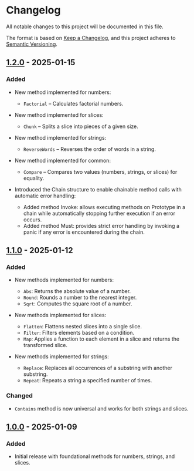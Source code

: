 # Changelog

All notable changes to this project will be documented in this file.

The format is based on [Keep a Changelog](https://keepachangelog.com/), and this project adheres to [Semantic Versioning](https://semver.org/).

## [1.2.0] - 2025-01-15
### Added
- New method implemented for numbers:
  - `Factorial` – Calculates factorial numbers.

- New method implemented for slices:
  - `Chunk` – Splits a slice into pieces of a given size.

- New method implemented for strings:
  - `ReverseWords` – Reverses the order of words in a string.

- New method implemented for common:
  - `Compare` – Compares two values (numbers, strings, or slices) for equality.

- Introduced the Chain structure to enable chainable method calls with automatic error handling:
  - Added method Invoke: allows executing methods on Prototype in a chain while automatically stopping further execution if an error occurs.
  - Added method Must: provides strict error handling by invoking a panic if any error is encountered during the chain.

## [1.1.0] - 2025-01-12
### Added
- New methods implemented for numbers:
    - `Abs`: Returns the absolute value of a number.
    - `Round`: Rounds a number to the nearest integer.
    - `Sqrt`: Computes the square root of a number.

- New methods implemented for slices:
    - `Flatten`: Flattens nested slices into a single slice.
    - `Filter`: Filters elements based on a condition.
    - `Map`: Applies a function to each element in a slice and returns the transformed slice.

- New methods implemented for strings:
    - `Replace`: Replaces all occurrences of a substring with another substring.
    - `Repeat`: Repeats a string a specified number of times.

### Changed
- `Contains` method is now universal and works for both strings and slices.

## [1.0.0] - 2025-01-09
### Added
- Initial release with foundational methods for numbers, strings, and slices.

[1.2.0]: https://github.com/genov8/goprototipe/releases/tag/v1.2.0
[1.1.0]: https://github.com/genov8/goprototipe/releases/tag/v1.1.0
[1.0.0]: https://github.com/genov8/goprototipe/releases/tag/v1.0.0